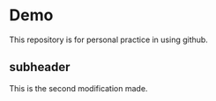 # Demo

This repository is for personal practice in using github. 


## subheader 

This is the second modification made. 